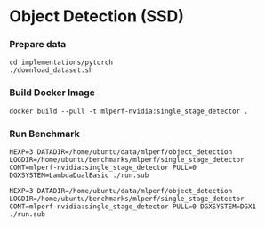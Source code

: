 # Object Detection (SSD)

### Prepare data

```
cd implementations/pytorch
./download_dataset.sh
```

### Build Docker Image

```
docker build --pull -t mlperf-nvidia:single_stage_detector .
```


### Run Benchmark

```
NEXP=3 DATADIR=/home/ubuntu/data/mlperf/object_detection LOGDIR=/home/ubuntu/benchmarks/mlperf/single_stage_detector CONT=mlperf-nvidia:single_stage_detector PULL=0 DGXSYSTEM=LambdaDualBasic ./run.sub

NEXP=3 DATADIR=/home/ubuntu/data/mlperf/object_detection LOGDIR=/home/ubuntu/benchmarks/mlperf/single_stage_detector CONT=mlperf-nvidia:single_stage_detector PULL=0 DGXSYSTEM=DGX1 ./run.sub
```
